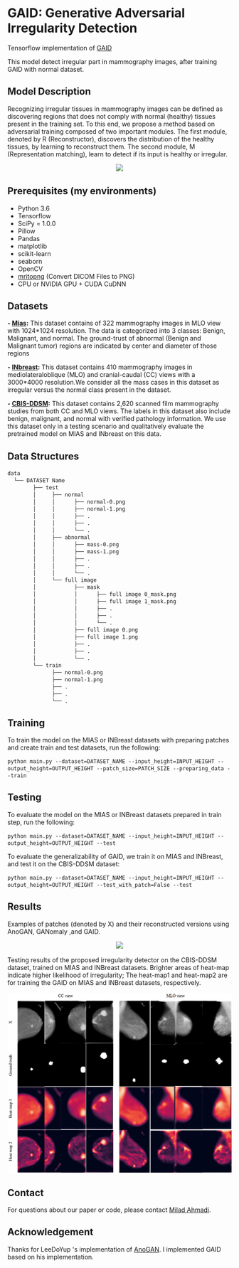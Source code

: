 # GAID: Generative Adversarial Irregularity Detection

Tensorflow implementation of [GAID](https://link.springer.com/chapter/10.1007/978-3-030-32281-6_10)

This model detect irregular part in mammography images, after training GAID with normal dataset.

## Model Description

Recognizing irregular tissues in mammography images can be defined as discovering regions that does not comply with normal (healthy) tissues present in the training set. To this end, we propose a method based on adversarial training composed of two important modules. The first module, denoted by R (Reconstructor), discovers the distribution of the healthy tissues, by learning to reconstruct them. The second module, M (Representation matching), learn to detect if its input is healthy or irregular.

<p align="center">
  <img src="https://github.com/milad-ahmadi/GAID/blob/master/images/R%2BM.PNG">
</p>


## Prerequisites (my environments)
- Python 3.6
- Tensorflow 
- SciPy = 1.0.0
- Pillow
- Pandas 
- matplotlib
- scikit-learn
- seaborn
- OpenCV
- [mritopng](https://github.com/danishm/mritopng) (Convert DICOM Files to PNG)
- CPU or NVIDIA GPU + CUDA CuDNN

## Datasets

**- [Mias](http://peipa.essex.ac.uk/info/mias.html):** This dataset contains of 322 mammography images in MLO view with 1024*1024 resolution. The data is categorized into 3 classes: Benign, Malignant, and normal. The ground-trust of abnormal (Benign and Malignant tumor) regions are indicated by center and diameter of those regions

**- [INbreast](https://www.ncbi.nlm.nih.gov/pubmed/22078258):** This dataset contains 410 mammography images in mediolateraloblique
(MLO) and cranial-caudal (CC) views with a 3000*4000 resolution.We consider all the mass cases in this dataset as irregular versus the normal class present in the dataset.

**- [CBIS-DDSM](https://wiki.cancerimagingarchive.net/display/Public/CBIS-DDSM#fa7d4f2e58a64fbaaab671105caa85f4):** This dataset contains 2,620 scanned film mammography studies from both CC and MLO views. The labels in this dataset also include benign, malignant, and normal with verified pathology information. We use this dataset only in a testing scenario and qualitatively evaluate the pretrained model on MIAS and INbreast on this data.

## Data Structures
   
```
data 
  └── DATASET Name
        ├── test
        │     ├── normal
        │     │      ├── normal-0.png
        │     │      ├── normal-1.png
        │     │      ├── .
        │     │      ├── .
        │     │      └── .
        │     ├── abnormal
        │     │      ├── mass-0.png
        │     │      ├── mass-1.png
        │     │      ├── .
        │     │      ├── .
        │     │      └── .
        │     └── full image
        │            ├── mask
        │            │      ├── full image 0_mask.png
        │            │      ├── full image 1_mask.png
        │            │      ├── .
        │            │      ├── .
        │            │      └── .
        │            ├── full image 0.png
        │            ├── full image 1.png
        │            ├── .
        │            ├── .
        │            └── .
        └── train
              ├── normal-0.png
              ├── normal-1.png
              ├── .
              ├── .
              └── .
```
          
## Training

To train the model on the MIAS or INBreast datasets with preparing patches and create train and test datasets, run the following:
```
python main.py --dataset=DATASET_NAME --input_height=INPUT_HEIGHT --output_height=OUTPUT_HEIGHT --patch_size=PATCH_SIZE --preparing_data --train
```

## Testing
To evaluate the model on the MIAS or INBreast datasets prepared in train step, run the following:
```
python main.py --dataset=DATASET_NAME --input_height=INPUT_HEIGHT --output_height=OUTPUT_HEIGHT --test
```

To evaluate the generalizability of GAID, we train it on MIAS and INBreast, and test it on the CBIS-DDSM dataset:
```
python main.py --dataset=DATASET_NAME --input_height=INPUT_HEIGHT --output_height=OUTPUT_HEIGHT --test_with_patch=False --test
```


          

## Results
Examples of patches (denoted by X) and their reconstructed versions using AnoGAN, GANomaly ,and GAID.
<p align="center">
  <img src="https://github.com/milad-ahmadi/GAID/blob/master/images/reconstructed results.PNG">
</p>

Testing results of the proposed irregularity detector on the CBIS-DDSM dataset, trained on MIAS and INBreast datasets. Brighter areas of heat-map indicate higher likelihood of irregularity; The heat-map1 and heat-map2 are for training the GAID on MIAS and INBreast datasets, respectively.
<p align="center">
  <img src="https://github.com/milad-ahmadi/GAID/blob/master/images/heat-map results.png">
</p>

## Contact
For questions about our paper or code, please contact [Milad Ahmadi](mailto:milad_ahmadi@comp.iust.ac.ir).

## Acknowledgement
Thanks for LeeDoYup 's implementation of [AnoGAN](https://github.com/LeeDoYup/AnoGAN-tf). I implemented GAID based on his implementation.

